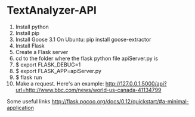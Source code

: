 # TextAnalyzer-API

1. Install python
2. Install pip
3. Install Goose
3.1 On Ubuntu: pip install goose-extractor
4. Install Flask
5. Create a Flask server
6. cd to the folder where the flask python file apiServer.py is
7. $ export FLASK_DEBUG=1
8. $ export FLASK_APP=apiServer.py
9. $ flask run
10. Make a request. Here's an example: http://127.0.0.1:5000/api?url=http://www.bbc.com/news/world-us-canada-41134799



Some useful links
http://flask.pocoo.org/docs/0.12/quickstart/#a-minimal-application
